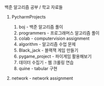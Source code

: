 백준 알고리즘 공부 /
학교 자료들 

1. PycharmProjects
   1) boj - 백준 알고리즘 풀이
   2) programmers - 프로그래머스 알고리즘 풀이
   3) colab - computervision assignment
   4) algorithm - 알고리즘 수업 문제
   5) Black_jack - 블랙잭 게임 만들기 
   6) pygame_project - 파이게임 활용해보기
   7) 데이터 수집기 - 웹 크롤링 연습
   8) quine - tabular 구현

2. network - network assignment



